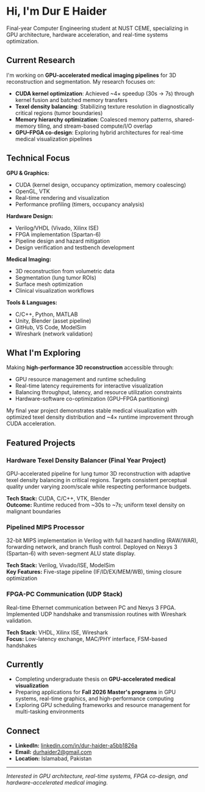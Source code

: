 # Hi, I'm Dur E Haider 

Final-year Computer Engineering student at NUST CEME, specializing in GPU architecture, hardware acceleration, and real-time systems optimization.

##  Current Research

I'm working on **GPU-accelerated medical imaging pipelines** for 3D reconstruction and segmentation. My research focuses on:

- **CUDA kernel optimization**: Achieved ~4× speedup (30s → 7s) through kernel fusion and batched memory transfers
- **Texel density balancing**: Stabilizing texture resolution in diagnostically critical regions (tumor boundaries)
- **Memory hierarchy optimization**: Coalesced memory patterns, shared-memory tiling, and stream-based compute/I/O overlap
- **GPU–FPGA co-design**: Exploring hybrid architectures for real-time medical visualization pipelines

##  Technical Focus

**GPU & Graphics:**
- CUDA (kernel design, occupancy optimization, memory coalescing)
- OpenGL, VTK
- Real-time rendering and visualization
- Performance profiling (timers, occupancy analysis)

**Hardware Design:**
- Verilog/VHDL (Vivado, Xilinx ISE)
- FPGA implementation (Spartan-6)
- Pipeline design and hazard mitigation
- Design verification and testbench development

**Medical Imaging:**
- 3D reconstruction from volumetric data
- Segmentation (lung tumor ROIs)
- Surface mesh optimization
- Clinical visualization workflows

**Tools & Languages:**
- C/C++, Python, MATLAB
- Unity, Blender (asset pipeline)
- GitHub, VS Code, ModelSim
- Wireshark (network validation)

##  What I'm Exploring

Making **high-performance 3D reconstruction** accessible through:
- GPU resource management and runtime scheduling
- Real-time latency requirements for interactive visualization
- Balancing throughput, latency, and resource utilization constraints
- Hardware-software co-optimization (GPU–FPGA partitioning)

My final year project demonstrates stable medical visualization with optimized texel density distribution and ~4× runtime improvement through CUDA acceleration.

##  Featured Projects

### Hardware Texel Density Balancer (Final Year Project)
GPU-accelerated pipeline for lung tumor 3D reconstruction with adaptive texel density balancing in critical regions. Targets consistent perceptual quality under varying zoom/scale while respecting performance budgets.

**Tech Stack:** CUDA, C/C++, VTK, Blender  
**Outcome:** Runtime reduced from ~30s to ~7s; uniform texel density on malignant boundaries

### Pipelined MIPS Processor
32-bit MIPS implementation in Verilog with full hazard handling (RAW/WAR), forwarding network, and branch flush control. Deployed on Nexys 3 (Spartan-6) with seven-segment ALU state display.

**Tech Stack:** Verilog, Vivado/ISE, ModelSim  
**Key Features:** Five-stage pipeline (IF/ID/EX/MEM/WB), timing closure optimization

### FPGA-PC Communication (UDP Stack)
Real-time Ethernet communication between PC and Nexys 3 FPGA. Implemented UDP handshake and transmission routines with Wireshark validation.

**Tech Stack:** VHDL, Xilinx ISE, Wireshark  
**Focus:** Low-latency exchange, MAC/PHY interface, FSM-based handshakes

##  Currently

- Completing undergraduate thesis on **GPU-accelerated medical visualization**
- Preparing applications for **Fall 2026 Master's programs** in GPU systems, real-time graphics, and high-performance computing
- Exploring GPU scheduling frameworks and resource management for multi-tasking environments

##  Connect

- **LinkedIn:** [linkedin.com/in/dur-haider-a5bb1826a](https://linkedin.com/in/dur-haider-a5bb1826a)
- **Email:** durhaider2@gmail.com
- **Location:** Islamabad, Pakistan

---

*Interested in GPU architecture, real-time systems, FPGA co-design, and hardware-accelerated medical imaging.*
